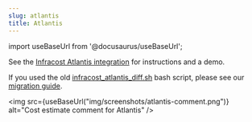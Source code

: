 ```yaml
---
slug: atlantis
title: Atlantis
---
```


import useBaseUrl from '@docusaurus/useBaseUrl';

See the [Infracost Atlantis integration](https://github.com/infracost/infracost-atlantis/) for instructions and a demo.

If you used the old [infracost_atlantis_diff.sh](https://github.com/infracost/infracost-atlantis/blob/c510d9d8c3f8d226be1d0882d95f3f477b3fe058/README.md) bash script, please see our [migration guide](guides/atlantis_migration.md).

<img src={useBaseUrl("img/screenshots/atlantis-comment.png")} alt="Cost estimate comment for Atlantis" />
